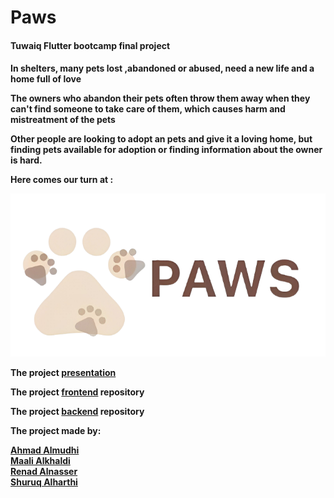 # Paws
<h4>Tuwaiq Flutter bootcamp final project<h4>

In shelters, many pets lost ,abandoned or abused, need a new life and a home full of love

The owners who abandon their pets often throw them away when they can't find someone to take care of them, which causes harm and mistreatment of the pets 

Other people are looking to adopt an pets and give it a loving home, but finding pets available for adoption or finding information about the owner is hard.

Here comes our turn at :

![Alt text](https://github.com/AhmadAlmudhi/Paws/blob/main/PAWS%20LOGO.png?raw=true)


The project
<a href="https://www.canva.com/design/DAFmfb_730I/3AA9hSC8RczlMfb8dIQ7Kw/view?utm_content=DAFmfb_730I&utm_campaign=designshare&utm_medium=link&utm_source=publishsharelink" target="_blank">presentation</a>

The project
<a href="https://github.com/AhmadAlmudhi/paws-frontend/tree/main/paws_frontend" target="_blank">frontend</a>
repository

The project
<a href="https://github.com/AhmadAlmudhi/paws-backend" target="_blank">backend</a>
repository

The project made by:

<a href="https://github.com/AhmadAlmudhi" target="_blank">Ahmad Almudhi</a>
<br>
<a href="https://github.com/3Maali" target="_blank">Maali Alkhaldi</a>
<br>
<a href="https://github.com/renad17" target="_blank">Renad Alnasser</a>
<br>
<a href="https://github.com/shuruqalharthi12" target="_blank">Shuruq Alharthi</a>
